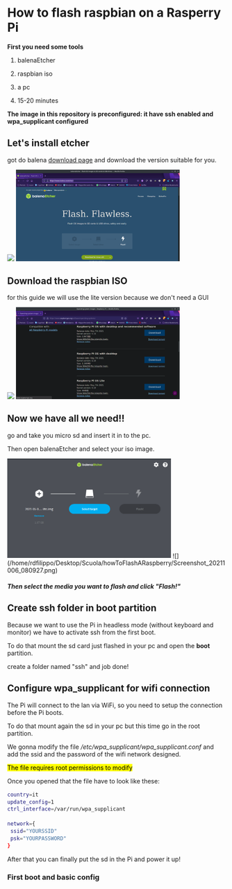 # How to flash raspbian on a Rasperry Pi

**First you need some tools**

1. balenaEtcher

2. raspbian iso

3. a pc

4. 15-20 minutes

**The image in this repository is preconfigured: it have ssh enabled and wpa_supplicant configured**

## Let's install etcher

got do balena [download page](https://www.balena.io/etcher/) and download the version suitable for you.

![](/home/rdfilippo/Desktop/Scuola/howToFlashARaspberry/Screenshot_20211005_092258.png)
<img title="image" src="https://github.com/filippo-ferrando/howToFlashARaspberry/blob/master/Screenshot_20211005_092258.png" alt="" width="377" data-align="center">

## Download the raspbian ISO

for this guide we will use the lite version because we don't need a GUI

![](/home/rdfilippo/Desktop/Scuola/howToFlashARaspberry/Screenshot_20211005_092632.png)
<img title="image" src="https://github.com/filippo-ferrando/howToFlashARaspberry/blob/master/Screenshot_20211005_092632.png" alt="" width="377" data-align="center">

## Now we have all we need!!

go and take you micro sd and insert it in to the pc.

Then open balenaEtcher and select your iso image.

<img title="image" src="https://github.com/filippo-ferrando/howToFlashARaspberry/blob/master/Screenshot_20211006_080927.png" alt="" width="377" data-align="center">
![](/home/rdfilippo/Desktop/Scuola/howToFlashARaspberry/Screenshot_20211006_080927.png)

##### Then select the media you want to flash and click "Flash!"

## Create ssh folder in boot partition

Because we want to use the Pi in headless mode (without keyboard and monitor) we have to activate ssh from the first boot.

To do that mount the sd card just flashed in your pc and open the **boot** partition.

create a folder named "ssh" and job done!

## Configure wpa_supplicant for wifi connection

The Pi will connect to the lan via WiFi, so you need to setup the connection before the Pi boots.

To do that mount again the sd in your pc but this time go in the root partition.

We gonna modify the file */etc/wpa_supplicant/wpa_supplicant.conf* and add the ssid and the password of the wifi network designed.

<mark>The file requires root permissions to modify</mark>

Once you opened that the file have to look like these:

```bash
country=it
update_config=1
ctrl_interface=/var/run/wpa_supplicant

network={
 ssid="YOURSSID"
 psk="YOURPASSWORD"
}
```

After that you can finally put the sd in the Pi and power it up!

### First boot and basic config
